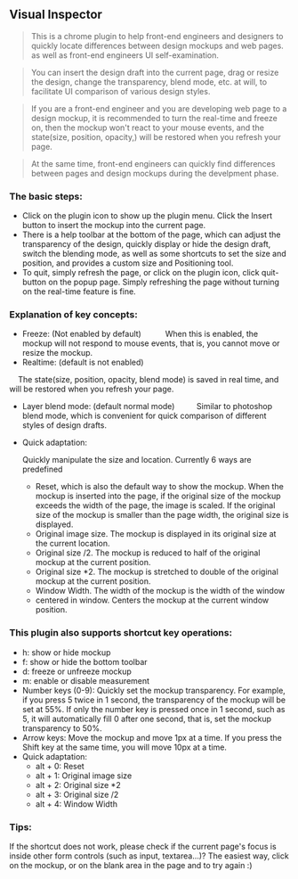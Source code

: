 ## Visual Inspector
> This is a chrome plugin to help front-end engineers and designers to quickly locate differences between design mockups and web pages. as well as front-end engineers UI self-examination.

> You can insert the design draft into the current page, drag or resize the design, change the transparency, blend mode, etc. at will, to facilitate UI comparison of various design styles. 

> If you are a front-end engineer and you are developing web page to a design mockup, it is recommended to turn the real-time and freeze on, then the mockup won't react to your mouse events,  and the state(size, position, opacity,) will be restored when you refresh your page.

> At the same time, front-end engineers can quickly find differences between pages and design mockups during the develpment phase. 

### The basic steps:
- Click on the plugin icon to show up the plugin menu. Click the Insert button to insert the mockup into the current page. 
- There is a help toolbar at the bottom of the page, which can adjust the transparency of the design, quickly display or hide the design draft, switch the blending mode, as well as some shortcuts to set the size and position, and provides a custom size and Positioning tool.
- To quit, simply refresh the page, or click on the plugin icon, click quit-button on the popup page. Simply refreshing the page without turning on the real-time feature is fine.

### Explanation of key concepts:

- Freeze: (Not enabled by default)
    
     When this is enabled, the mockup will not respond to mouse events, that is, you cannot move or resize the mockup.
    
- Realtime: (default is not enabled)

    The state(size, position, opacity, blend mode) is saved in real time, and will be restored when you refresh your page.

- Layer blend mode: (default normal mode)
    
    Similar to photoshop blend mode, which is convenient for quick comparison of different styles of design drafts.

- Quick adaptation:

	Quickly manipulate the size and location. Currently 6 ways are predefined

	- Reset, which is also the default way to show the mockup. When the mockup is inserted into the page, if the original size of the mockup exceeds the width of the page, the image is scaled. If the original size of the mockup is smaller than the page width, the original size is displayed.
	- Original image size. The mockup is displayed in its original size at the current location.
	- Original size /2. The mockup is reduced to half of the original mockup at the current position.
	- Original size *2. The mockup is stretched to double of the original mockup at the current position.
	- Window Width. The width of the mockup is the width of the window
	- centered in window. Centers the mockup at the current window position.

### This plugin also supports shortcut key operations:

- h: show or hide mockup
- f: show or hide the bottom toolbar
- d: freeze or unfreeze mockup
- m: enable or disable measurement
- Number keys (0-9): Quickly set the mockup transparency. For example, if you press 5 twice in 1 second, the transparency of the mockup will be set at 55%. If only the number key is pressed once in 1 second, such as 5, it will automatically fill 0 after one second, that is, set the mockup transparency to 50%.
- Arrow keys: Move the mockup and move 1px at a time. If you press the Shift key at the same time, you will move 10px at a time.
- Quick adaptation:
	- alt + 0: Reset
	- alt + 1: Original image size
	- alt + 2: Original size *2
	- alt + 3: Original size /2
	- alt + 4: Window Width

### Tips:
If the shortcut does not work, please check if the current page's focus is inside other form controls (such as input, textarea...)? The easiest way, click on the mockup, or on the blank area in the page and to try again :)